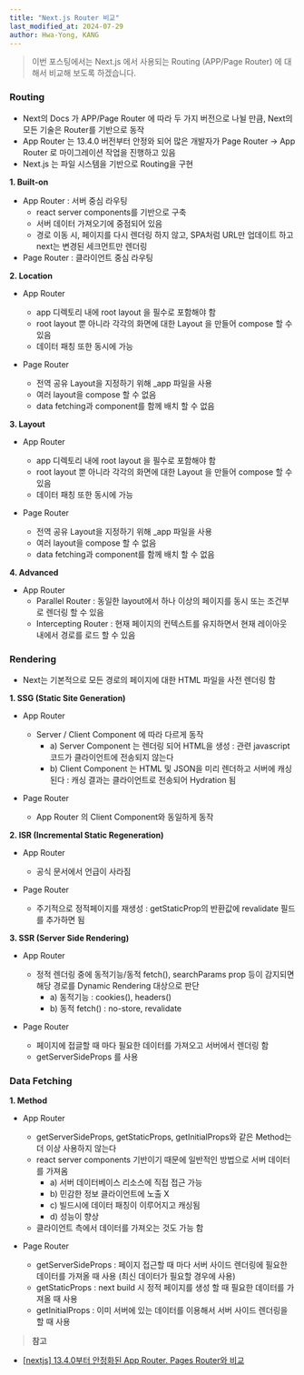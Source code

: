 ```yaml
---
title: "Next.js Router 비교"
last_modified_at: 2024-07-29
author: Hwa-Yong, KANG
---
```


> 이번 포스팅에서는 Next.js 에서 사용되는 Routing (APP/Page Router) 에 대해서 비교해 보도록 하겠습니다.


### Routing

* Next의 Docs 가 APP/Page Router 에 따라 두 가지 버전으로 나뉠 만큼, Next의 모든 기술은 Router를 기반으로 동작
* App Router 는 13.4.0 버전부터 안정와 되어 많은 개발자가 Page Router -> App Router 로 마이그레이션 작업을 진행하고 있음
* Next.js 는 파일 시스템을 기반으로 Routing을 구현


**1. Built-on**
  * App Router : 서버 중심 라우팅
    - react server components를 기반으로 구축
    - 서버 데이터 가져오기에 중점되어 있음
    - 경로 이동 시, 페이지를 다시 렌더링 하지 않고, SPA처럼 URL만 업데이트 하고 next는 변경된 세크먼트만 렌더링
  * Page Router : 클라이언트 중심 라우팅
  
**2. Location**
  * App Router
    - app 디렉토리 내에 root layout 을 필수로 포함해야 함
    - root layout 뿐 아니라 각각의 화면에 대한 Layout 을 만들어 compose 할 수 있음
    - 데이터 패칭 또한 동시에 가능

  * Page Router
    - 전역 공유 Layout을 지정하기 위해 _app 파일을 사용
    - 여러 layout을 compose 할 수 없음
    - data fetching과 component를 함께 배치 할 수 없음

**3. Layout**
  * App Router
    - app 디렉토리 내에 root layout 을 필수로 포함해야 함
    - root layout 뿐 아니라 각각의 화면에 대한 Layout 을 만들어 compose 할 수 있음
    - 데이터 패칭 또한 동시에 가능

  * Page Router
    - 전역 공유 Layout을 지정하기 위해 _app 파일을 사용
    - 여러 layout을 compose 할 수 없음
    - data fetching과 component를 함께 배치 할 수 없음

**4. Advanced**
  * App Router
    - Parallel Router : 동일한 layout에서 하나 이상의 페이지를 동시 또는 조건부로 렌더링 할 수 있음
    - Intercepting Router : 현재 페이지의 컨텍스트를 유지하면서 현재 레이아웃 내에서 경로를 로드 할 수 있음


### Rendering

* Next는 기본적으로 모든 경로의 페이지에 대한 HTML 파일을 사전 렌더링 함

**1. SSG (Static Site Generation)**
  * App Router
    - Server / Client Component 에 따라 다르게 동작
      - a) Server Component 는 렌더링 되어 HTML을 생성 : 관련 javascript 코드가 클라이언트에 전송되지 않는다
      - b) Client Component 는 HTML 및 JSON을 미리 렌더하고 서버에 캐싱된다 : 캐싱 결과는 클라이언트로 전송되어 Hydration 됨

  * Page Router
    - App Router 의 Client Component와 동일하게 동작

**2. ISR (Incremental Static Regeneration)**
  * App Router
    - 공식 문서에서 언급이 사라짐
  
  * Page Router
    - 주기적으로 정적페이지를 재생성 : getStaticProp의 반환값에 revalidate 필드를 추가하면 됨
  
**3. SSR (Server Side Rendering)**
  * App Router
    - 정적 렌더링 중에 동적기능/동적 fetch(), searchParams prop 등이 감지되면 해당 경로를 Dynamic Rendering 대상으로 판단
      - a) 동적기능 : cookies(), headers()
      - b) 동적 fetch() : no-store, revalidate

  * Page Router
    - 페이지에 접글할 때 마다 필요한 데이터를 가져오고 서버에서 렌더링 함
    - getServerSideProps 를 사용

### Data Fetching

**1. Method**
  * App Router
    - getServerSideProps, getStaticProps, getInitialProps와 같은 Method는 더 이상 사용하지 않는다
    - react server components 기반이기 때문에 일반적인 방법으로 서버 데이터를 가져옴
      - a) 서버 데이터베이스 리소스에 직접 접근 가능
      - b) 민감한 정보 클라이언트에 노출 X
      - c) 빌드시에 데이터 패칭이 이루어지고 캐싱됨
      - d) 성능이 향상
    - 클라이언트 측에서 데이터를 가져오는 것도 가능 함

  * Page Router
      - getServerSideProps : 페이지 접근할 때 마다 서버 사이드 렌더링에 필요한 데이터를 가져올 때 사용
                                    (최신 데이터가 필요할 경우에 사용)
      - getStaticProps : next build 시 정적 페이지를 생성 할 때 필요한 데이터를 가져올 때 사용
      - getInitialProps : 이미 서버에 있는 데이터를 이용해서 서버 사이드 렌더링을 할 때 사용

> **참고**  

* [[nextjs] 13.4.0부터 안정화된 App Router. Pages Router와 비교](https://velog.io/@jjunyjjuny/nextjs-13.4.0%EB%B6%80%ED%84%B0-%EC%95%88%EC%A0%95%ED%99%94%EB%90%9C-App-Router.-Pages-Router%EC%99%80-%EB%B9%84%EA%B5%90)

